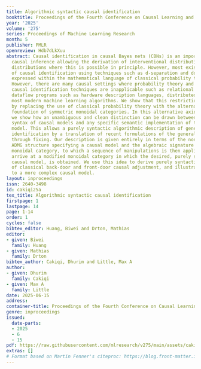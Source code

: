```yaml
---
title: Algorithmic syntactic causal identification
booktitle: Proceedings of the Fourth Conference on Causal Learning and Reasoning
year: '2025'
volume: '275'
series: Proceedings of Machine Learning Research
month: 5
publisher: PMLR
openreview: Hdb7dLkXuu
abstract: Causal identification in causal Bayes nets (CBNs) is an important tool in
  causal inference allowing the derivation of interventional distributions from observational
  distributions where this is possible in principle. However, most existing formulations
  of causal identification using techniques such as d-separation and do-calculus are
  expressed within the mathematical language of classical probability theory on CBNs.
  However, there are many causal settings where probability theory and hence current
  causal identification techniques are inapplicable such as relational databases,
  dataflow programs such as hardware description languages, distributed systems and
  most modern machine learning algorithms. We show that this restriction can be lifted
  by replacing the use of classical probability theory with the alternative axiomatic
  foundation of symmetric monoidal categories. In this alternative axiomatization,
  we show how an unambiguous and clean distinction can be drawn between the general
  syntax of causal models and any specific semantic implementation of that causal
  model. This allows a purely syntactic algorithmic description of general causal
  identification by a translation of recent formulations of the general ID algorithm
  through fixing. Our description is given entirely in terms of the non-parametric
  ADMG structure specifying a causal model and the algebraic signature of the corresponding
  monoidal category, to which a sequence of manipulations is then applied so as to
  arrive at a modified monoidal category in which the desired, purely syntactic interventional
  causal model, is obtained. We use this idea to derive purely syntactic analogues
  of classical back-door and front-door causal adjustment, and illustrate an application
  to a more complex causal model.
layout: inproceedings
issn: 2640-3498
id: cakiqi25a
tex_title: Algorithmic syntactic causal identification
firstpage: 1
lastpage: 14
page: 1-14
order: 1
cycles: false
bibtex_editor: Huang, Biwei and Drton, Mathias
editor:
- given: Biwei
  family: Huang
- given: Mathias
  family: Drton
bibtex_author: Cakiqi, Dhurim and Little, Max A
author:
- given: Dhurim
  family: Cakiqi
- given: Max A
  family: Little
date: 2025-06-15
address:
container-title: Proceedings of the Fourth Conference on Causal Learning and Reasoning
genre: inproceedings
issued:
  date-parts:
  - 2025
  - 6
  - 15
pdf: https://raw.githubusercontent.com/mlresearch/v275/main/assets/cakiqi25a/cakiqi25a.pdf
extras: []
# Format based on Martin Fenner's citeproc: https://blog.front-matter.io/posts/citeproc-yaml-for-bibliographies/
---
```

